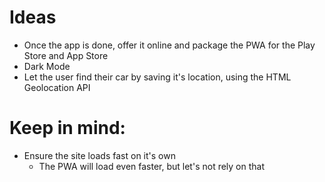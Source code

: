 # Ideas
- Once the app is done, offer it online and package the PWA for the Play Store and App Store
- Dark Mode
- Let the user find their car by saving it's location, using the HTML Geolocation API

# Keep in mind:
- Ensure the site loads fast on it's own
    - The PWA will load even faster, but let's not rely on that

